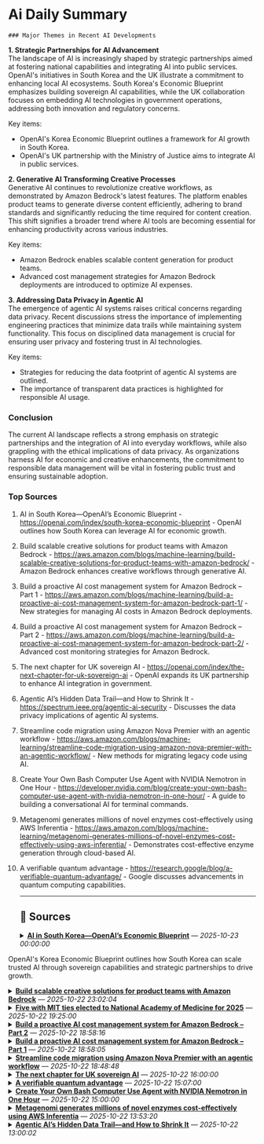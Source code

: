 # Ai Daily Summary

    ### Major Themes in Recent AI Developments

**1. Strategic Partnerships for AI Advancement**  
The landscape of AI is increasingly shaped by strategic partnerships aimed at fostering national capabilities and integrating AI into public services. OpenAI's initiatives in South Korea and the UK illustrate a commitment to enhancing local AI ecosystems. South Korea's Economic Blueprint emphasizes building sovereign AI capabilities, while the UK collaboration focuses on embedding AI technologies in government operations, addressing both innovation and regulatory concerns.

Key items:  
- OpenAI's Korea Economic Blueprint outlines a framework for AI growth in South Korea.  
- OpenAI's UK partnership with the Ministry of Justice aims to integrate AI in public services.  

**2. Generative AI Transforming Creative Processes**  
Generative AI continues to revolutionize creative workflows, as demonstrated by Amazon Bedrock's latest features. The platform enables product teams to generate diverse content efficiently, adhering to brand standards and significantly reducing the time required for content creation. This shift signifies a broader trend where AI tools are becoming essential for enhancing productivity across various industries.

Key items:  
- Amazon Bedrock enables scalable content generation for product teams.  
- Advanced cost management strategies for Amazon Bedrock deployments are introduced to optimize AI expenses.  

**3. Addressing Data Privacy in Agentic AI**  
The emergence of agentic AI systems raises critical concerns regarding data privacy. Recent discussions stress the importance of implementing engineering practices that minimize data trails while maintaining system functionality. This focus on disciplined data management is crucial for ensuring user privacy and fostering trust in AI technologies.

Key items:  
- Strategies for reducing the data footprint of agentic AI systems are outlined.  
- The importance of transparent data practices is highlighted for responsible AI usage.  

### Conclusion  
The current AI landscape reflects a strong emphasis on strategic partnerships and the integration of AI into everyday workflows, while also grappling with the ethical implications of data privacy. As organizations harness AI for economic and creative enhancements, the commitment to responsible data management will be vital in fostering public trust and ensuring sustainable adoption.

### Top Sources  
1. AI in South Korea—OpenAI’s Economic Blueprint - https://openai.com/index/south-korea-economic-blueprint - OpenAI outlines how South Korea can leverage AI for economic growth.  
2. Build scalable creative solutions for product teams with Amazon Bedrock - https://aws.amazon.com/blogs/machine-learning/build-scalable-creative-solutions-for-product-teams-with-amazon-bedrock/ - Amazon Bedrock enhances creative workflows through generative AI.  
3. Build a proactive AI cost management system for Amazon Bedrock – Part 1 - https://aws.amazon.com/blogs/machine-learning/build-a-proactive-ai-cost-management-system-for-amazon-bedrock-part-1/ - New strategies for managing AI costs in Amazon Bedrock deployments.  
4. Build a proactive AI cost management system for Amazon Bedrock – Part 2 - https://aws.amazon.com/blogs/machine-learning/build-a-proactive-ai-cost-management-system-for-amazon-bedrock-part-2/ - Advanced cost monitoring strategies for Amazon Bedrock.  
5. The next chapter for UK sovereign AI - https://openai.com/index/the-next-chapter-for-uk-sovereign-ai - OpenAI expands its UK partnership to enhance AI integration in government.  
6. Agentic AI’s Hidden Data Trail—and How to Shrink It - https://spectrum.ieee.org/agentic-ai-security - Discusses the data privacy implications of agentic AI systems.  
7. Streamline code migration using Amazon Nova Premier with an agentic workflow - https://aws.amazon.com/blogs/machine-learning/streamline-code-migration-using-amazon-nova-premier-with-an-agentic-workflow/ - New methods for migrating legacy code using AI.  
8. Create Your Own Bash Computer Use Agent with NVIDIA Nemotron in One Hour - https://developer.nvidia.com/blog/create-your-own-bash-computer-use-agent-with-nvidia-nemotron-in-one-hour/ - A guide to building a conversational AI for terminal commands.  
9. Metagenomi generates millions of novel enzymes cost-effectively using AWS Inferentia - https://aws.amazon.com/blogs/machine-learning/metagenomi-generates-millions-of-novel-enzymes-cost-effectively-using-aws-inferentia/ - Demonstrates cost-effective enzyme generation through cloud-based AI.  
10. A verifiable quantum advantage - https://research.google/blog/a-verifiable-quantum-advantage/ - Google discusses advancements in quantum computing capabilities.
                
    ---
                
    ## 📰 Sources
    <details><summary><strong><a href='https://openai.com/index/south-korea-economic-blueprint' target='_blank'>AI in South Korea—OpenAI’s Economic Blueprint</a></strong> — <em>2025-10-23 00:00:00</em></summary>

OpenAI's Korea Economic Blueprint outlines how South Korea can scale trusted AI through sovereign capabilities and strategic partnerships to drive growth.

</details>

<details><summary><strong><a href='https://aws.amazon.com/blogs/machine-learning/build-scalable-creative-solutions-for-product-teams-with-amazon-bedrock/' target='_blank'>Build scalable creative solutions for product teams with Amazon Bedrock</a></strong> — <em>2025-10-22 23:02:04</em></summary>

In this post, we explore how product teams can leverage Amazon Bedrock and AWS services to transform their creative workflows through generative AI, enabling rapid content iteration across multiple formats while maintaining brand consistency and compliance. The solution demonstrates how teams can deploy a scalable generative AI application that accelerates everything from product descriptions and marketing copy to visual concepts and video content, significantly reducing time to market while enhancing creative quality.

</details>

<details><summary><strong><a href='https://news.mit.edu/2025/mit-affiliates-elected-national-academy-medicine-1022' target='_blank'>Five with MIT ties elected to National Academy of Medicine for 2025</a></strong> — <em>2025-10-22 19:25:00</em></summary>

Professors Facundo Batista and Dina Katabi, along with three additional MIT alumni, are honored for their outstanding professional achievement and commitment to service.

</details>

<details><summary><strong><a href='https://aws.amazon.com/blogs/machine-learning/build-a-proactive-ai-cost-management-system-for-amazon-bedrock-part-2/' target='_blank'>Build a proactive AI cost management system for Amazon Bedrock – Part 2</a></strong> — <em>2025-10-22 18:58:16</em></summary>

In this post, we explore advanced cost monitoring strategies for Amazon Bedrock deployments, introducing granular custom tagging approaches for precise cost allocation and comprehensive reporting mechanisms that build upon the proactive cost management foundation established in Part 1. The solution demonstrates how to implement invocation-level tagging, application inference profiles, and integration with AWS Cost Explorer to create a complete 360-degree view of generative AI usage and expenses.

</details>

<details><summary><strong><a href='https://aws.amazon.com/blogs/machine-learning/build-a-proactive-ai-cost-management-system-for-amazon-bedrock-part-1/' target='_blank'>Build a proactive AI cost management system for Amazon Bedrock – Part 1</a></strong> — <em>2025-10-22 18:58:05</em></summary>

In this post, we introduce a comprehensive solution for proactively managing Amazon Bedrock inference costs through a cost sentry mechanism designed to establish and enforce token usage limits, providing organizations with a robust framework for controlling generative AI expenses. The solution uses serverless workflows and native Amazon Bedrock integration to deliver a predictable, cost-effective approach that aligns with organizational financial constraints while preventing runaway costs through leading indicators and real-time budget enforcement.

</details>

<details><summary><strong><a href='https://aws.amazon.com/blogs/machine-learning/streamline-code-migration-using-amazon-nova-premier-with-an-agentic-workflow/' target='_blank'>Streamline code migration using Amazon Nova Premier with an agentic workflow</a></strong> — <em>2025-10-22 18:48:48</em></summary>

In this post, we demonstrate how Amazon Nova Premier with Amazon Bedrock can systematically migrate legacy C code to modern Java/Spring applications using an intelligent agentic workflow that breaks down complex conversions into specialized agent roles. The solution reduces migration time and costs while improving code quality through automated validation, security assessment, and iterative refinement processes that handle even large codebases exceeding token limitations.

</details>

<details><summary><strong><a href='https://openai.com/index/the-next-chapter-for-uk-sovereign-ai' target='_blank'>The next chapter for UK sovereign AI</a></strong> — <em>2025-10-22 16:00:00</em></summary>

OpenAI expands its UK partnership with a new Ministry of Justice agreement, bringing ChatGPT to civil servants. It also introduces UK data residency for ChatGPT Enterprise, ChatGPT Edu, and the API Platform to support trusted and secure AI adoption.

</details>

<details><summary><strong><a href='https://research.google/blog/a-verifiable-quantum-advantage/' target='_blank'>A verifiable quantum advantage</a></strong> — <em>2025-10-22 15:07:00</em></summary>

Quantum

</details>

<details><summary><strong><a href='https://developer.nvidia.com/blog/create-your-own-bash-computer-use-agent-with-nvidia-nemotron-in-one-hour/' target='_blank'>Create Your Own Bash Computer Use Agent with NVIDIA Nemotron in One Hour</a></strong> — <em>2025-10-22 15:00:00</em></summary>

What if you could talk to your computer and have it perform tasks through the Bash terminal, without you writing a single command? With NVIDIA Nemotron Nano v2,...

</details>

<details><summary><strong><a href='https://aws.amazon.com/blogs/machine-learning/metagenomi-generates-millions-of-novel-enzymes-cost-effectively-using-aws-inferentia/' target='_blank'>Metagenomi generates millions of novel enzymes cost-effectively using AWS Inferentia</a></strong> — <em>2025-10-22 13:53:20</em></summary>

In this post, we detail how Metagenomi partnered with AWS to implement the Progen2 protein language model on AWS Inferentia, achieving up to 56% cost reduction for high-throughput enzyme generation workflows. The implementation enabled cost-effective generation of millions of novel enzyme variants using EC2 Inf2 Spot Instances and AWS Batch, demonstrating how cloud-based generative AI can make large-scale protein design more accessible for biotechnology applications .

</details>

<details><summary><strong><a href='https://spectrum.ieee.org/agentic-ai-security' target='_blank'>Agentic AI’s Hidden Data Trail—and How to Shrink It</a></strong> — <em>2025-10-22 13:00:02</em></summary>

Imagine installing a new smart-home assistant that seems almost magical: It precools the living room before the evening price spike, shades windows before midday sun warms the house, and remembers to charge your car when electricity is cheapest. But beneath that smooth experience, the system is quietly generating a dense digital trail of personal data.That’s the hidden cost of agentic AI (systems that don’t just answer questions, but perceive, plan, and act on your behalf). Every plan, prompt, and action gets logged; caches and forecasts accumulate; traces of daily routines settle into long-lived storage.These records aren’t sloppy mistakes—they’re the default behavior of most agentic AI systems. The good news is that it doesn’t have to be this way. Simple engineering habits can maintain autonomy and efficiency while dramatically shrinking the data footprint.How AI Agents Collect and Store Personal DataDuring its first week, our hypothetical home optimizer impresses. Like many agentic systems, it uses a planner based on a large language model (LLM) to coordinate familiar devices throughout the house. It monitors electricity prices and weather data, adjusts thermostats, toggles smart plugs, tilts blinds to reduce glare and heat, and schedules EV charging. The home becomes easier to manage and more economical.To reduce sensitive data, the system stores only pseudonymous resident profiles locally and doesn’t access cameras or microphones. It updates its plan when prices or weather shift, and logs short, structured reflections to improve the next week’s run.But the home’s residents have no idea how much personal data is being collected behind the scenes. Agentic AI systems generate data as a natural consequence of how they operate. And in most baseline agent configurations, that data accumulates. While not considered best practice in the industry, such a configuration is a pragmatic starting point for getting an AI agent up and running quickly.A careful review reveals the extent of the digital trail.By default, the optimizer keeps detailed logs of both instructions given to the AI and its actions—what it did, and where and when. It relies on broad, long-term access permissions to devices and data sources, and stores information from its interactions with these external tools. Electricity prices and weather forecasts are cached, temporary in-memory computations pile up over the course of a week, and short reflections meant to fine-tune the next run can build up into long-lived behavioral profiles. Incomplete deletion processes often leave fragments behind.On top of that, many smart devices collect their own usage data for analytics, creating copies outside of the AI system itself. The result is a sprawling digital trail, spread across local logs, cloud services, mobile apps, and monitoring tools—far more than most households realize.Six Ways to Reduce AI Agents’ Data TrailsWe don’t need a new design doctrine—just disciplined habits that reflect how agentic systems operate in the real world.The first practice is constraining memory to the task at hand. For the home optimizer, this means limiting working memory to a single week’s run. Reflections are structured, minimal, and short-lived, so they can improve the next run without accumulating into a dossier of household routines. The AI works only within its time and task limits, and the select pieces of data that persist have clear expiration markers.Second, deletion should be easy and thorough. Every plan, trace, cache, embedding, and log is tagged with the same run ID so that a single “delete this run” command propagates through all local and cloud storage and then provides confirmation. A separate, minimal audit trail (necessary for accountability) retains only essential event metadata under its own expiration clock.Third, access to devices should be carefully limited through temporary, task-specific permissions. A home optimizer could receive short-lived “keys” for only the needed actions—adjusting a thermostat, turning a plug on or off, or scheduling an EV charger. These keys expire quickly, preventing overreach and reducing the data that must be stored.Next, the agent’s actions must be visible through a readable “agent trace.” This interface shows what was planned, what ran, where data flowed, and when each piece of data will be erased. Users should be able to export the trace or delete all data from a run easily, and the information should be presented in plain language.The fifth good habit is enforcing a policy of always using the least intrusive method of data collection. So if our household optimizer, dedicated to energy efficiency and comfort, can infer occupancy from passive motion-detection or door sensors, the system must not escalate to video (for example, grabbing a security-camera snapshot). Such escalation is prohibited unless it’s strictly necessary and no equally effective, less intrusive alternative exists.Finally, mindful observability limits how the system monitors itself. The agent logs only essential identifiers, avoids storing raw sensor data, caps how much and how often information is recorded, and disables third-party analytics by default. And every piece of stored data has a clear expiration time.Together, these practices reflect well-established privacy principles: purpose limitation, data minimization, access and storage limitation, and accountability.What a Privacy-First AI Agent Looks LikeIt’s possible to preserve autonomy and functionality while dramatically shrinking the data trail.With these six habits, the home optimizer continues to precool, shade, and charge on schedule. But the system interacts with fewer devices and data services, copies of logs and cached data are easier to track, all stored data has a clear expiration date, and the deletion process provides a user-visible confirmation. A single trace page summarizes intent, actions, destinations, and retention time for each data item.These principles extend beyond home automation. Fully online AI agents, such as travel planners that read calendars and manage bookings, operate on the same plan-act-reflect loop, and the same habits can be applied.Agentic systems don’t need a new theory of privacy. What matters is aligning engineering practices with how these AI systems actually operate. Ultimately, we need to design AI agents that respect privacy and responsibly manage data. By thinking now about agents’ digital trails, we can build systems that serve people without taking ownership of their data.

</details>

